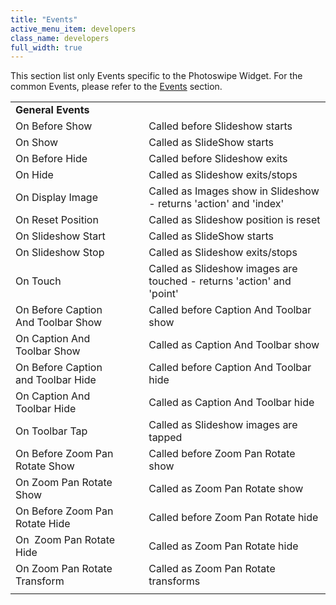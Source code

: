 ```yaml
---
title: "Events"
active_menu_item: developers
class_name: developers
full_width: true
---
```



This section list only Events specific to the Photoswipe Widget. For the common Events, please refer to the [Events](/developers/user-guide/product-guide/widget-properties-events/events/) section.

<table>
<tr>
<td width="254">
  <strong>General Events</strong>

</td>
<td width="25">
</td>
<td width="456">
</td>
</tr>
<tr>
<td width="254">
On Before Show

</td>
<td width="25">
</td>
<td width="456">
Called before Slideshow starts

</td>
</tr>
<tr>
<td width="254">
On Show

</td>
<td width="25">
</td>
<td width="456">
Called as SlideShow starts

</td>
</tr>
<tr>
<td width="254">
On Before Hide

</td>
<td width="25">
</td>
<td width="456">
Called before Slideshow exits

</td>
</tr>
<tr>
<td width="254">
On Hide

</td>
<td width="25">
</td>
<td width="456">
Called as Slideshow exits/stops

</td>
</tr>
<tr>
<td width="254">
On Display Image

</td>
<td width="25">
</td>
<td width="456">
Called as Images show in Slideshow - returns 'action' and 'index'

</td>
</tr>
<tr>
<td width="254">
On Reset Position

</td>
<td width="25">
</td>
<td width="456">
Called as Slideshow position is reset

</td>
</tr>
<tr>
<td width="254">
On Slideshow Start

</td>
<td width="25">
</td>
<td width="456">
Called as SlideShow starts

</td>
</tr>
<tr>
<td width="254">
On Slideshow Stop

</td>
<td width="25">
</td>
<td width="456">
Called as Slideshow exits/stops

</td>
</tr>
<tr>
<td width="254">
On Touch

</td>
<td width="25">
</td>
<td width="456">
Called as Slideshow images are touched - returns 'action' and 'point'

</td>
</tr>
<tr>
<td width="254">
On Before Caption And Toolbar Show

</td>
<td width="25">
</td>
<td width="456">
Called before Caption And Toolbar show

</td>
</tr>
<tr>
<td width="254">
On Caption And Toolbar Show

</td>
<td width="25">
</td>
<td width="456">
Called as Caption And Toolbar show

</td>
</tr>
<tr>
<td width="254">
On Before Caption and Toolbar Hide

</td>
<td width="25">
</td>
<td width="456">
Called before Caption And Toolbar hide

</td>
</tr>
<tr>
<td width="254">
On Caption And Toolbar Hide

</td>
<td width="25">
</td>
<td width="456">
Called as Caption And Toolbar hide

</td>
</tr>
<tr>
<td width="254">
On Toolbar Tap

</td>
<td width="25">
</td>
<td width="456">
Called as Slideshow images are tapped

</td>
</tr>
<tr>
<td width="254">
On Before Zoom Pan Rotate Show

</td>
<td width="25">
</td>
<td width="456">
Called before Zoom Pan Rotate show

</td>
</tr>
<tr>
<td width="254">
On Zoom Pan Rotate Show

</td>
<td width="25">
</td>
<td width="456">
Called as Zoom Pan Rotate show

</td>
</tr>
<tr>
<td width="254">
On Before Zoom Pan Rotate Hide

</td>
<td width="25">
</td>
<td width="456">
Called before Zoom Pan Rotate hide

</td>
</tr>
<tr>
<td width="254">
On  Zoom Pan Rotate Hide

</td>
<td width="25">
</td>
<td width="456">
Called as Zoom Pan Rotate hide

</td>
</tr>
<tr>
<td width="254">
On Zoom Pan Rotate Transform

</td>
<td width="25">
</td>
<td width="456">
Called as Zoom Pan Rotate transforms

</td>
</tr>
<tr>
<td width="254">
</td>
<td width="25">
</td>
<td width="456">
</td>
</tr>
</table>
